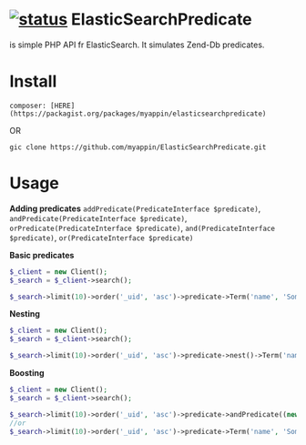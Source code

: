 [![status](https://travis-ci.org/myappin/ElasticSearchPredicate.svg?branch=master)](https://travis-ci.org/myappin/ElasticSearchPredicate)
ElasticSearchPredicate
======================
is simple PHP API fr ElasticSearch. It simulates Zend-Db predicates.

Install
=======
```
composer: [HERE](https://packagist.org/packages/myappin/elasticsearchpredicate)
```
OR
```
gic clone https://github.com/myappin/ElasticSearchPredicate.git
```

Usage
=====

**Adding predicates**
`addPredicate(PredicateInterface $predicate)`, `andPredicate(PredicateInterface $predicate)`, `orPredicate(PredicateInterface $predicate)`, `and(PredicateInterface $predicate)`, `or(PredicateInterface $predicate)`

**Basic predicates**
```php
$_client = new Client();
$_search = $_client->search();

$_search->limit(10)->order('_uid', 'asc')->predicate->Term('name', 'SomeName')->or->Term('price', 1000);
```

**Nesting**
```php
$_client = new Client();
$_search = $_client->search();

$_search->limit(10)->order('_uid', 'asc')->predicate->nest()->Term('name', 'SomeName')->or->Term('name', 'SomeOtherName')->unnest()->Term('price', 1000);
```

**Boosting**
```php
$_client = new Client();
$_search = $_client->search();

$_search->limit(10)->order('_uid', 'asc')->predicate->andPredicate((new Term('name', 'SomeName'))->boost(2))->or->Term('name', 'SomeOtherName');
//or
$_search->limit(10)->order('_uid', 'asc')->predicate->Term('name', 'SomeName', ['boost' => 2])->or->Term('name', 'SomeOtherName');
```